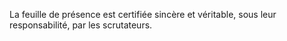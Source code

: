 La feuille de présence est certifiée sincère et véritable, sous leur responsabilité, par les scrutateurs.